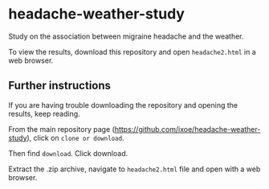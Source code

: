 # headache-weather-study
Study on the association between migraine headache and the weather.

To view the results, download this repository and open `headache2.html` in a web browser.

## Further instructions

If you are having trouble downloading the repository and opening the results, keep reading.

From the main repository page (https://github.com/ixoe/headache-weather-study), click on `clone or download`. 

Then find `download`. Click download.

Extract the .zip archive, navigate to `headache2.html` file and open with a web browser.
